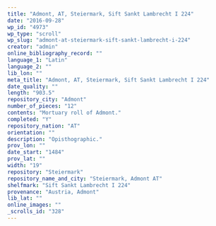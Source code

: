 ```yaml
---
title: "Admont, AT, Steiermark, Sift Sankt Lambrecht I 224"
date: "2016-09-28"
wp_id: "4973"
wp_type: "scroll"
wp_slug: "admont-at-steiermark-sift-sankt-lambrecht-i-224"
creator: "admin"
online_bibliography_record: ""
language_1: "Latin"
language_2: ""
lib_lon: ""
meta_title: "Admont, AT, Steiermark, Sift Sankt Lambrecht I 224"
date_quality: ""
length: "903.5"
repository_city: "Admont"
number_of_pieces: "12"
contents: "Mortuary roll of Admont."
completed: "Y"
repository_nation: "AT"
orientation: ""
description: "Opisthographic."
prov_lon: ""
date_start: "1484"
prov_lat: ""
width: "19"
repository: "Steiermark"
repository_name_and_city: "Steiermark, Admont AT"
shelfmark: "Sift Sankt Lambrecht I 224"
provenance: "Austria, Admont"
lib_lat: ""
online_images: ""
_scrolls_id: "328"
---
```



